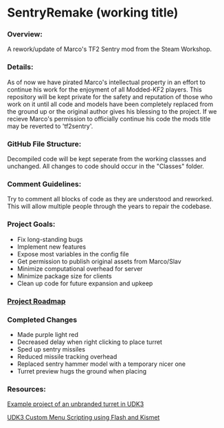# SentryRemake (working title)

### Overview:
A rework/update of Marco's TF2 Sentry mod from the Steam Workshop.


### Details:
As of now we have pirated Marco's intellectual property in an effort to continue his work for the enjoyment of all Modded-KF2 players. This repository will be kept private for the safety and reputation of those who work on it until all code and models have been completely replaced from the ground up or the original author gives his blessing to the project. If we recieve Marco's permission to officially continue his code the mods title may be reverted to 'tf2sentry'.


### GitHub File Structure:
Decompiled code will be kept seperate from the working classses and unchanged. All changes to code should occur in the "Classes" folder.


### Comment Guidelines:
Try to comment all blocks of code as they are understood and reworked. This will allow multiple people through the years to repair the codebase.


### Project Goals:
- Fix long-standing bugs
- Implement new features
- Expose most variables in the config file
- Get permission to publish original assets from Marco/Slav
- Minimize computational overhead for server
- Minimize package size for clients
- Clean up code for future expansion and upkeep


### [Project Roadmap](ROADMAP.md)


### Completed Changes
- Made purple light red
- Decreased delay when right clicking to place turret
- Sped up sentry missiles
- Reduced missile tracking overhead
- Replaced sentry hammer model with a temporary nicer one
- Turret preview hugs the ground when placing


### Resources:
[Example project of an unbranded turret in UDK3](https://docs.unrealengine.com/udk/Three/MasteringUnrealScriptStates.html#TUTORIAL%2011.5%20%E2%80%93%20TURRET,%20PART%20I:%20MU_AUTOTURRET%20CLASS%20AND%20STRUCT%20DECLARATION)

[UDK3 Custom Menu Scripting using Flash and Kismet](https://sites.google.com/site/tessaleetutorials/home/custom-menu-in-udk)